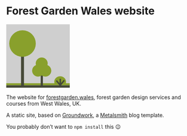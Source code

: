 # Forest Garden Wales website

![Forest Garden Wales logo](src/modules/components/graphics/logo/logo.png)

The website for [forestgarden.wales](https://www.forestgarden.wales), forest garden design services and courses from West Wales, UK.

A static site, based on [Groundwork](https://github.com/growdigital/groundwork), a [Metalsmith](http://www.metalsmith.io/) blog template.

You probably don’t want to `npm install` this 😉

